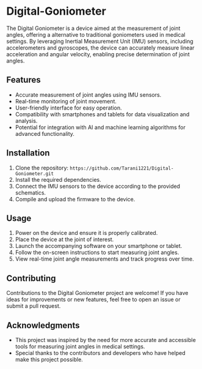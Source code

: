 # Digital-Goniometer
The Digital Goniometer is a device aimed at the measurement of joint angles, offering a alternative to traditional goniometers used in medical settings.
By leveraging Inertial Measurement Unit (IMU) sensors, including accelerometers and gyroscopes, the device can accurately measure linear acceleration and angular velocity, enabling precise determination of joint angles.

## Features
- Accurate measurement of joint angles using IMU sensors.
- Real-time monitoring of joint movement.
- User-friendly interface for easy operation.
- Compatibility with smartphones and tablets for data visualization and analysis.
- Potential for integration with AI and machine learning algorithms for advanced functionality.

## Installation
1. Clone the repository: `https://github.com/Tarani1221/Digital-Goniometer.git`
2. Install the required dependencies.
3. Connect the IMU sensors to the device according to the provided schematics.
4. Compile and upload the firmware to the device.

## Usage
1. Power on the device and ensure it is properly calibrated.
2. Place the device at the joint of interest.
3. Launch the accompanying software on your smartphone or tablet.
4. Follow the on-screen instructions to start measuring joint angles.
5. View real-time joint angle measurements and track progress over time.

## Contributing
Contributions to the Digital Goniometer project are welcome! If you have ideas for improvements or new features, feel free to open an issue or submit a pull request.

## Acknowledgments
- This project was inspired by the need for more accurate and accessible tools for measuring joint angles in medical settings.
- Special thanks to the contributors and developers who have helped make this project possible.
